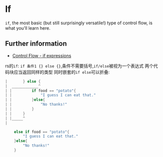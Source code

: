 # If

`if`, the most basic (but still surprisingly versatile!) type of control flow, is what you'll learn here.

## Further information

- [Control Flow - if expressions](https://doc.rust-lang.org/book/ch03-05-control-flow.html#if-expressions)

rs的`if`: `if 条件1 {} else {}`,条件不需要括号,`if/else`被视为一个表达式
两个代码块应当返回同样的类型
同时嵌套的`if else`可以折叠:
```rust
|       } else {
|  ____________^
| |         if food == "potato"{
| |             "I guess I can eat that."
| |         }else{
| |             "No thanks!"
| |         }
| |     }
| |_____^
|
```
```rust
    else if food == "potato"{
        "I guess I can eat that."
    }else{
        "No thanks!"
    }
```
